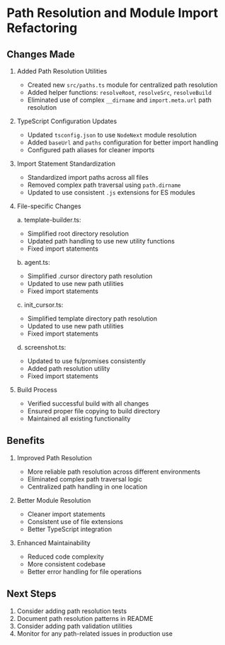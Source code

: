# Path Resolution and Module Import Refactoring

## Changes Made

1. Added Path Resolution Utilities
   - Created new `src/paths.ts` module for centralized path resolution
   - Added helper functions: `resolveRoot`, `resolveSrc`, `resolveBuild`
   - Eliminated use of complex `__dirname` and `import.meta.url` path resolution

2. TypeScript Configuration Updates
   - Updated `tsconfig.json` to use `NodeNext` module resolution
   - Added `baseUrl` and `paths` configuration for better import handling
   - Configured path aliases for cleaner imports

3. Import Statement Standardization
   - Standardized import paths across all files
   - Removed complex path traversal using `path.dirname`
   - Updated to use consistent `.js` extensions for ES modules

4. File-specific Changes

   a. template-builder.ts:
      - Simplified root directory resolution
      - Updated path handling to use new utility functions
      - Fixed import statements

   b. agent.ts:
      - Simplified .cursor directory path resolution
      - Updated to use new path utilities
      - Fixed import statements

   c. init_cursor.ts:
      - Simplified template directory path resolution
      - Updated to use new path utilities
      - Fixed import statements

   d. screenshot.ts:
      - Updated to use fs/promises consistently
      - Added path resolution utility
      - Fixed import statements

5. Build Process
   - Verified successful build with all changes
   - Ensured proper file copying to build directory
   - Maintained all existing functionality

## Benefits

1. Improved Path Resolution
   - More reliable path resolution across different environments
   - Eliminated complex path traversal logic
   - Centralized path handling in one location

2. Better Module Resolution
   - Cleaner import statements
   - Consistent use of file extensions
   - Better TypeScript integration

3. Enhanced Maintainability
   - Reduced code complexity
   - More consistent codebase
   - Better error handling for file operations

## Next Steps

1. Consider adding path resolution tests
2. Document path resolution patterns in README
3. Consider adding path validation utilities
4. Monitor for any path-related issues in production use
